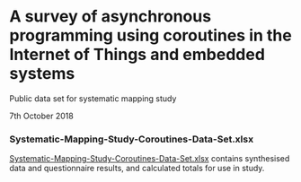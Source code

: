 # A survey of asynchronous programming using coroutines in the Internet of Things and embedded systems

Public data set for systematic mapping study

7th October 2018

### Systematic-Mapping-Study-Coroutines-Data-Set.xlsx
[Systematic-Mapping-Study-Coroutines-Data-Set.xlsx](Systematic-Mapping-Study-Coroutines-Data-Set.xlsx) contains synthesised data and questionnaire results, and calculated totals for use in study.

